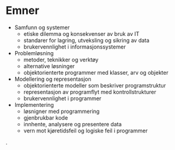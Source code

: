# Emner

- Samfunn og systemer
  - etiske dilemma og konsekvenser av bruk av IT
  - standarer for lagring, utveksling og sikring av data
  - brukervennlighet i informasjonssystemer
- Problemløsning
  - metoder, teknikker og verktøy
  - alternative løsninger
  - objektorienterte programmer med klasser, arv og objekter
- Modellering og representasjon
  - objektorienterte modeller som beskriver programstruktur
  - representasjon av programflyt med kontrollstrukturer
  - brukervennlighet i programmer
- Implementering
  - løsnigner med programmering
  - gjenbrukbar kode
  - innhente, analysere og presentere data
  - vern mot kjøretidsfeil og logiske feil i programmer

.